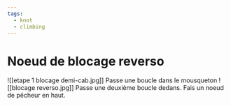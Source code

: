 ```yaml
---
tags:
  - knot
  - climbing
---
```

# Noeud de blocage reverso

![[etape 1 blocage demi-cab.jpg]]
Passe une boucle dans le mousqueton
![[blocage reverso.jpg]]
Passe une deuxième boucle dedans. Fais un noeud de pêcheur en haut.